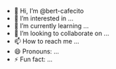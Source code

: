 - 👋 Hi, I’m @bert-cafecito
- 👀 I’m interested in ...
- 🌱 I’m currently learning ...
- 💞️ I’m looking to collaborate on ...
- 📫 How to reach me ...
- 😄 Pronouns: ...
- ⚡ Fun fact: ...

<!---
bert-cafecito/bert-cafecito is a ✨ special ✨ repository because its `README.md` (this file) appears on your GitHub profile.
You can click the Preview link to take a look at your changes.
--->
